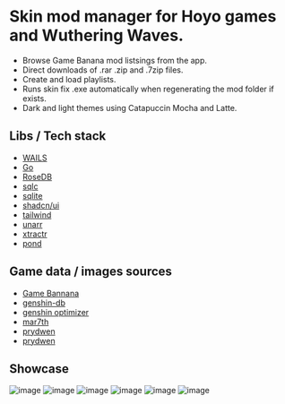 # Skin mod manager for Hoyo games and Wuthering Waves.
* Browse Game Banana mod listsings from the app.
* Direct downloads of .rar .zip and .7zip files.
* Create and load playlists.
* Runs skin fix .exe automatically when regenerating the mod folder if exists.
* Dark and light themes using Catapuccin Mocha and Latte.

## Libs / Tech stack
- [WAILS](https://wails.io/)
- [Go](https://go.dev/)
- [RoseDB](https://github.com/rosedblabs/rosedb)
- [sqlc](https://sqlc.dev/)
- [sqlite](https://www.sqlite.org/index.html)
- [shadcn/ui](https://ui.shadcn.com/)
- [tailwind](https://tailwindcss.com/)
- [unarr](https://github.com/gen2brain/go-unarr)
- [xtractr](https://github.com/golift/xtractr)
- [pond](https://github.com/alitto/pond)

## Game data / images sources
- [Game Bannana](https://gamebanana.com/)
- [genshin-db](https://github.com/theBowja/genshin-db/)
- [genshin optimizer](https://github.com/frzyc/genshin-optimizer)
- [mar7th](https://github.com/Mar-7th)
- [prydwen](https://www.prydwen.gg)
- [prydwen](https://www.prydwen.gg)
  
## Showcase
![image](https://github.com/user-attachments/assets/699d67ea-fc63-4bee-863f-6c02fc09005e)
![image](https://github.com/user-attachments/assets/e8e2047b-3f8e-489b-ad55-95730760e6e2)
![image](https://github.com/user-attachments/assets/c6b17060-450a-4405-9a79-1774129c2b82)
![image](https://github.com/user-attachments/assets/73c857f4-0bc1-4479-9be0-d474529b3bc0)
![image](https://github.com/user-attachments/assets/f4750b77-a329-4a54-91d0-02ac77dceb1d)
![image](https://github.com/user-attachments/assets/be452e6a-e1f9-4099-88e8-9a264a08ca7a)







